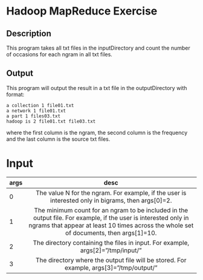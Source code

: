 # Hadoop MapReduce Exercise

## Description

This program takes all txt files in the inputDirectory and count the number of occasions for each ngram in all txt files.

## Output

This program will output the result in a txt file in the outputDirectory with format:

```
a collection 1 file01.txt
a network 1 file01.txt
a part 1 files03.txt
hadoop is 2 file01.txt file03.txt
```

where the first column is the ngram, the second column is the frequency and the last column is the source txt files.

# Input

| args |                                                                                                   desc                                                                                                    |
| ---- | :-------------------------------------------------------------------------------------------------------------------------------------------------------------------------------------------------------: |
| 0    |                                                    The value N for the ngram. For example, if the user is interested only in bigrams, then args[0]=2.                                                     |
| 1    | The minimum count for an ngram to be included in the output file. For example, if the user is interested only in ngrams that appear at least 10 times across the whole set of documents, then args[1]=10. |
| 2    |                                                              The directory containing the files in input. For example, args[2]=”/tmp/input/”                                                              |
| 3    |                                                          The directory where the output file will be stored. For example, args[3]=”/tmp/output/”                                                          |
